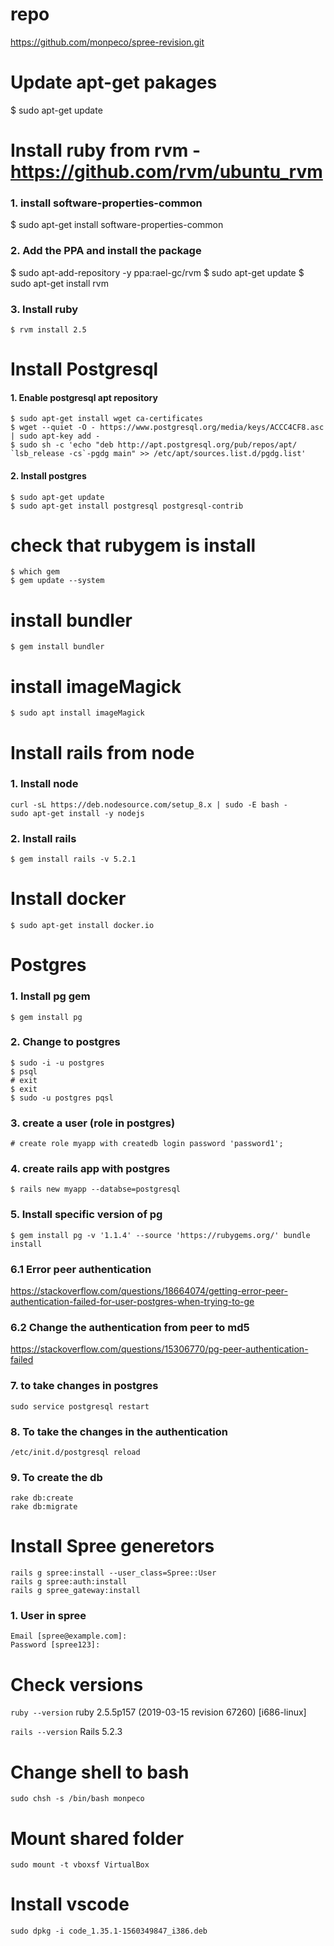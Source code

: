 # repo
https://github.com/monpeco/spree-revision.git

# Update apt-get pakages 
$ sudo apt-get update

# Install ruby from rvm - https://github.com/rvm/ubuntu_rvm
### 1. install software-properties-common
$ sudo apt-get install software-properties-common

### 2. Add the PPA and install the package
$ sudo apt-add-repository -y ppa:rael-gc/rvm
$ sudo apt-get update
$ sudo apt-get install rvm

### 3. Install ruby
`$ rvm install 2.5`

# Install Postgresql
#### 1. Enable postgresql apt repository
```
$ sudo apt-get install wget ca-certificates
$ wget --quiet -O - https://www.postgresql.org/media/keys/ACCC4CF8.asc | sudo apt-key add -
$ sudo sh -c 'echo "deb http://apt.postgresql.org/pub/repos/apt/ `lsb_release -cs`-pgdg main" >> /etc/apt/sources.list.d/pgdg.list'
```

#### 2. Install postgres
```
$ sudo apt-get update
$ sudo apt-get install postgresql postgresql-contrib
```
# check that rubygem is install
```
$ which gem
$ gem update --system
```
# install bundler
`$ gem install bundler`

# install imageMagick
`$ sudo apt install imageMagick`

# Install rails from node
### 1. Install node
```
curl -sL https://deb.nodesource.com/setup_8.x | sudo -E bash -
sudo apt-get install -y nodejs
```

### 2. Install rails
`$ gem install rails -v 5.2.1`

# Install docker
`$ sudo apt-get install docker.io`

# Postgres
### 1. Install pg gem
`$ gem install pg`

### 2. Change to postgres
```
$ sudo -i -u postgres
$ psql 
# exit
$ exit
$ sudo -u postgres pqsl
```

### 3. create a user (role in postgres)
`# create role myapp with createdb login password 'password1';`

### 4. create rails app with postgres
`$ rails new myapp --databse=postgresql`

### 5. Install specific version of pg
`$ gem install pg -v '1.1.4' --source 'https://rubygems.org/'
bundle install`

### 6.1 Error peer authentication
https://stackoverflow.com/questions/18664074/getting-error-peer-authentication-failed-for-user-postgres-when-trying-to-ge


### 6.2 Change the authentication from peer to md5
https://stackoverflow.com/questions/15306770/pg-peer-authentication-failed

### 7. to take changes in postgres
`sudo service postgresql restart`

### 8. To take the changes in the authentication
`/etc/init.d/postgresql reload`

### 9. To create the db
```
rake db:create
rake db:migrate
```

# Install Spree generetors
```
rails g spree:install --user_class=Spree::User
rails g spree:auth:install
rails g spree_gateway:install
```

### 1. User in spree
```
Email [spree@example.com]: 
Password [spree123]: 
```

# Check versions
`ruby --version`
ruby 2.5.5p157 (2019-03-15 revision 67260) [i686-linux]

`rails --version`
Rails 5.2.3

# Change shell to bash
`sudo chsh -s /bin/bash monpeco`

# Mount shared folder
`sudo mount -t vboxsf VirtualBox`

# Install vscode
`sudo dpkg -i code_1.35.1-1560349847_i386.deb` 